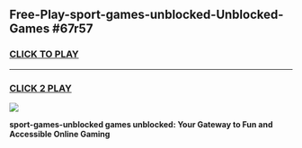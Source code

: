 
## Free-Play-sport-games-unblocked-Unblocked-Games #67r57
<h3>
<a href="https://news.freeplayer.one?title=sport-games-unblocked&ref=8M">CLICK TO PLAY</a></h3>
<hr>

<h3>
<a href="https://news.freeplayer.one?title=sport-games-unblocked&ref=8M">CLICK 2 PLAY</a>
  
</h3>

<a href="https://news.freeplayer.one?title=sport-games-unblocked&ref=8M"><img src="https://clearcache.store/games.png"></a>


**sport-games-unblocked games unblocked: Your Gateway to Fun and Accessible Online Gaming**
